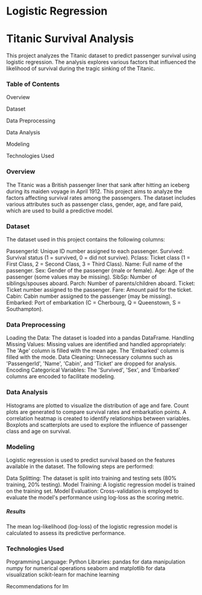 # Logistic Regression
# Titanic Survival Analysis
This project analyzes the Titanic dataset to predict passenger survival using logistic regression. The analysis explores various factors that influenced the likelihood of survival during the tragic sinking of the Titanic.

### Table of Contents
Overview

Dataset

Data Preprocessing

Data Analysis

Modeling

Technologies Used

### Overview
The Titanic was a British passenger liner that sank after hitting an iceberg during its maiden voyage in April 1912. This project aims to analyze the factors affecting survival rates among the passengers. The dataset includes various attributes such as passenger class, gender, age, and fare paid, which are used to build a predictive model.

### Dataset
The dataset used in this project contains the following columns:

PassengerId: Unique ID number assigned to each passenger.
Survived: Survival status (1 = survived, 0 = did not survive).
Pclass: Ticket class (1 = First Class, 2 = Second Class, 3 = Third Class).
Name: Full name of the passenger.
Sex: Gender of the passenger (male or female).
Age: Age of the passenger (some values may be missing).
SibSp: Number of siblings/spouses aboard.
Parch: Number of parents/children aboard.
Ticket: Ticket number assigned to the passenger.
Fare: Amount paid for the ticket.
Cabin: Cabin number assigned to the passenger (may be missing).
Embarked: Port of embarkation (C = Cherbourg, Q = Queenstown, S = Southampton).

### Data Preprocessing
Loading the Data: The dataset is loaded into a pandas DataFrame.
Handling Missing Values: Missing values are identified and handled appropriately:
The 'Age' column is filled with the mean age.
The 'Embarked' column is filled with the mode.
Data Cleaning: Unnecessary columns such as 'PassengerId', 'Name', 'Cabin', and 'Ticket' are dropped for analysis.
Encoding Categorical Variables: The 'Survived', 'Sex', and 'Embarked' columns are encoded to facilitate modeling.

### Data Analysis
Histograms are plotted to visualize the distribution of age and fare.
Count plots are generated to compare survival rates and embarkation points.
A correlation heatmap is created to identify relationships between variables.
Boxplots and scatterplots are used to explore the influence of passenger class and age on survival.

### Modeling
Logistic regression is used to predict survival based on the features available in the dataset. The following steps are performed:

Data Splitting: The dataset is split into training and testing sets (80% training, 20% testing).
Model Training: A logistic regression model is trained on the training set.
Model Evaluation: Cross-validation is employed to evaluate the model's performance using log-loss as the scoring metric.

##### Results
The mean log-likelihood (log-loss) of the logistic regression model is calculated to assess its predictive performance.

### Technologies Used
Programming Language: Python
Libraries:
pandas for data manipulation
numpy for numerical operations
seaborn and matplotlib for data visualization
scikit-learn for machine learning

Recommendations for Im
